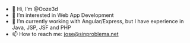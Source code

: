 - 👋 Hi, I’m @Ooze3d
- 👀 I’m interested in Web App Development
- 🌱 I’m currently working with Angular/Express, but I have experience in Java, JSP, JSF and PHP
- 📫 How to reach me: jose@sinproblema.net
